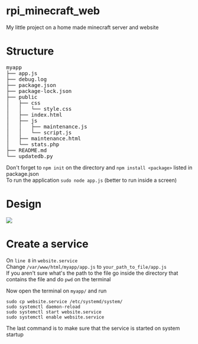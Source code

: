 # rpi_minecraft_web
My little project on a home made minecraft server and website

# Structure
<pre>
myapp  
├── app.js  
├── debug.log  
├── package.json  
├── package-lock.json  
├── public  
│   ├── css  
│   │   └── style.css  
│   ├── index.html  
│   ├── js  
│   │   ├── maintenance.js  
│   │   └── script.js  
│   ├── maintenance.html  
│   └── stats.php  
├── README.md  
└── updatedb.py  
</pre>

Don't forget to ```npm init``` on the directory and ```npm install <package>``` listed in package.json  
To run the application ```sudo node app.js``` (better to run inside a screen)

# Design
![](https://i.imgur.com/4YnCpTx.png)

# Create a service
On `line 8` in `website.service`  
Change `/var/www/html/myapp/app.js` to `your_path_to_file/app.js`  
If you aren't sure what's the path to the file go inside the directory that contains the file and do `pwd` on the terminal  

Now open the terminal on `myapp/` and run  
```
sudo cp website.service /etc/systemd/system/
sudo systemctl daemon-reload
sudo systemctl start website.service
sudo systemctl enable website.service
```
The last command is to make sure that the service is started on system startup
